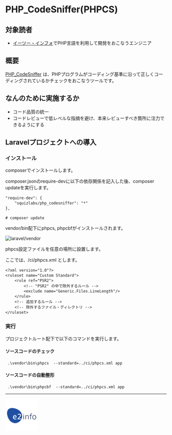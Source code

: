 # PHP_CodeSniffer(PHPCS)

## 対象読者

* [イーツー・インフォ](https://www.e2info.co.jp/)でPHP言語を利用して開発をおこなうエンジニア

## 概要

[PHP_CodeSniffer](https://github.com/squizlabs/PHP_CodeSniffer) は、PHPプログラムがコーディング基準に沿って正しくコーディングされているかチェックをおこなうツールです。


## なんのために実施するか

* コード品質の統一
* コードレビューで低レベルな指摘を避け、本来レビューすべき箇所に注力できるようにする

## Laravelプロジェクトへの導入

### インストール

composerでインストールします。

composer.jsonのrequire-devに以下の依存関係を記入した後、composer updateを実行します。

~~~
"require-dev": {
    "squizlabs/php_codesniffer": "*"
},
~~~

~~~
# composer update
~~~

vendor/bin配下にphpcs, phpcbfがインストールされます。

![laravel/vendor](https://raw.githubusercontent.com/e2info/e2info-tech-book/images/phpcs_phpcbf.png)

phpcs設定ファイルを任意の場所に設置します。

ここでは、/ci/phpcs.xml とします。

~~~
<?xml version="1.0"?>
<ruleset name="Custom Standard">
    <rule ref="PSR2">
        <!-- "PSR2" の中で除外するルール -->
        <exclude name="Generic.Files.LineLength"/>
    </rule>
    <!-- 追加するルール -->
    <!-- 除外するファイル・ディレクトリ -->
</ruleset>
~~~

### 実行

プロジェクトルート配下で以下のコマンドを実行します。

#### ソースコードのチェック

~~~
 .\vendor\bin\phpcs  --standard=../ci/phpcs.xml app
~~~

#### ソースコードの自動整形

~~~
 .\vendor\bin\phpcbf  --standard=../ci/phpcs.xml app
~~~

---
    
![イーツー・インフォロゴ](https://raw.githubusercontent.com/e2info/e2info-warehouse/master/images/logo/logo100x100_transparent.png)

